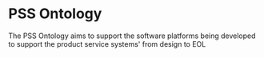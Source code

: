 # PSS Ontology
The PSS Ontology aims to support the software platforms being developed to support the product service systems' from design to EOL
